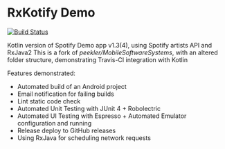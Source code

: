 # RxKotify Demo

[![Build Status](https://travis-ci.org/BaloghTamas/RxKotifyDemo.svg?branch=master)](https://travis-ci.org/BaloghTamas/RxKotifyDemo)

Kotlin version of Spotify Demo app v1.3(4), using Spotify artists API and RxJava2
This is a fork of *peekler/MobileSoftwareSystems*, with an altered folder structure, demonstrating Travis-CI integration with Kotlin

Features demonstrated:
- Automated build of an Android project
- Email notification for failing builds
- Lint static code check
- Automated Unit Testing with JUnit 4 + Robolectric
- Automated UI Testing with Espresso + Automated Emulator configuration and running
- Release deploy to GitHub releases
- Using RxJava for scheduling network requests
